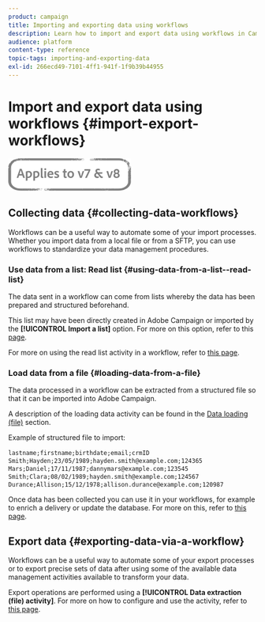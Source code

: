 ```yaml
---
product: campaign
title: Importing and exporting data using workflows
description: Learn how to import and export data using workflows in Campaign Classic.
audience: platform
content-type: reference
topic-tags: importing-and-exporting-data
exl-id: 266ecd49-7101-4ff1-941f-1f9b39b44955
---
```

# Import and export data using workflows {#import-export-workflows}

![](../../assets/common.svg)

## Collecting data {#collecting-data-workflows}

Workflows can be a useful way to automate some of your import processes. Whether you import data from a local file or from a SFTP, you can use workflows to standardize your data management procedures.

### Use data from a list: Read list {#using-data-from-a-list--read-list}

The data sent in a workflow can come from lists whereby the data has been prepared and structured beforehand.

This list may have been directly created in Adobe Campaign or imported by the **[!UICONTROL Import a list]** option. For more on this option, refer to this [page](../../platform/using/about-generic-imports-exports.md).

For more on using the read list activity in a workflow, refer to [this page](../../workflow/using/read-list.md).

### Load data from a file {#loading-data-from-a-file}

The data processed in a workflow can be extracted from a structured file so that it can be imported into Adobe Campaign.

A description of the loading data activity can be found in the [Data loading (file)](../../workflow/using/data-loading--file-.md) section.

Example of structured file to import:

```
lastname;firstname;birthdate;email;crmID
Smith;Hayden;23/05/1989;hayden.smith@example.com;124365
Mars;Daniel;17/11/1987;dannymars@example.com;123545
Smith;Clara;08/02/1989;hayden.smith@example.com;124567
Durance;Allison;15/12/1978;allison.durance@example.com;120987
```

Once data has been collected you can use it in your workflows, for example to enrich a delivery or update the database. For more on this, refer to [this page](../../workflow/using/how-to-use-workflow-data.md).

## Export data {#exporting-data-via-a-workflow}

Workflows can be a useful way to automate some of your export processes or to export precise sets of data after using some of the available data management activities available to transform your data.

Export operations are performed using a **[!UICONTROL Data extraction (file) activity]**. For more on how to configure and use the activity, refer to [this page](../../workflow/using/extraction--file-.md).
